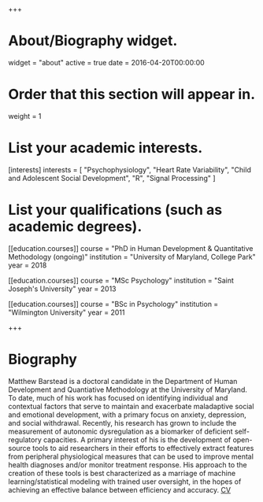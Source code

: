+++
# About/Biography widget.
widget = "about"
active = true
date = 2016-04-20T00:00:00

# Order that this section will appear in.
weight = 1

# List your academic interests.
[interests]
  interests = [
    "Psychophysiology",
    "Heart Rate Variability",
    "Child and Adolescent Social Development", 
    "R", 
    "Signal Processing"
  ]

# List your qualifications (such as academic degrees).
[[education.courses]]
  course = "PhD in Human Development & Quantitative Methodology (ongoing)"
  institution = "University of Maryland, College Park"
  year = 2018

[[education.courses]]
  course = "MSc Psychology"
  institution = "Saint Joseph's University"
  year = 2013

[[education.courses]]
  course = "BSc in Psychology"
  institution = "Wilmington University"
  year = 2011
 
+++

# Biography

Matthew Barstead is a doctoral candidate in the Department of Human Development and Quantiative Methodology at the University of Maryland. To date, much of his work has focused on identifying individual and contextual factors that serve to maintain and exacerbate maladaptive social and emotional development, with a primary focus on anxiety, depression, and social withdrawal. Recently, his research has grown to include the measurement of autonomic dysregulation as a biomarker of deficient self-regulatory capacities. A primary interest of his is the development of open-source tools to aid researchers in their efforts to effectively extract features from peripheral physiological measures that can be used to improve mental health diagnoses and/or monitor treatment response. His approach to the creation of these tools is best characterized as a marriage of machine learning/statistical modeling with trained user oversight, in the hopes of achieving an effective balance between efficiency and accuracy. [CV](https://mgb-research.netlify.com/pdf/barstead_cv.pdf)